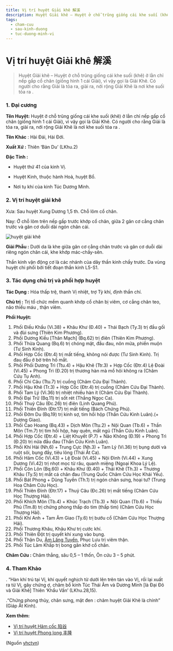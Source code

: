 ```yaml
---
title: Vị trí huyệt Giải khê 解溪
description: Huyệt Giải khê – Huyệt ở chỗ trũng giống cái khe suối (khê) ở lằn chỉ nếp gấp cổ chân (giống hình 1 cái Giải), vì vậy gọi là Giải Khê. Có người cho rằng Giải là tỏa ra, giải ra, nới rộng Giải Khê là nơi khe suối tỏa ra .
tags:
  - cham-cuu
  - sau-kinh-duong
  - tuc-duong-minh-vi
---
```


# Vị trí huyệt Giải khê 解溪 

> Huyệt Giải khê – Huyệt ở chỗ trũng giống cái khe suối (khê) ở lằn chỉ nếp gấp cổ chân (giống hình 1 cái Giải), vì vậy gọi là Giải Khê. Có người cho rằng Giải là tỏa ra, giải ra, nới rộng Giải Khê là nơi khe suối tỏa ra .

### **1. Đại cương**

**Tên Huyệt:** Huyệt ở chỗ trũng giống cái khe suối (khê) ở lằn chỉ nếp gấp cổ chân (giống hình 1 cái Giải), vì vậy gọi là Giải Khê. Có người cho rằng Giải là tỏa ra, giải ra, nới rộng Giải Khê là nơi khe suối tỏa ra .

**Tên Khác** : Hài Đái, Hài Đới.

**Xuất Xứ :** Thiên ‘Bản Du’ (LKhu.2)

**Đặc Tính :**

+ Huyệt thứ 41 của kinh Vị.

+ Huyệt Kinh, thuộc hành Hoả, huyệt Bổ.

+ Nơi tụ khí của kinh Túc Dương Minh.

### **2. Vị trí huyệt giải khê**

Xưa: Sau huyệt Xung Dương 1,5 th. Chỗ lõm cổ chân.

Nay: Ở chỗ lõm trên nếp gấp trước khớp cổ chân, giữa 2 gân cơ cẳng chân trước và gân cơ duỗi dài ngón chân cái.

![huyệt giải khê](/imgs/yhctvn/huyet-giai-khe-300x169.jpg)

**Giải Phẫu :** Dưới da là khe giữa gân cơ cẳng chân trước và gân cơ duỗi dài riêng ngón chân cái, khe khớp mác-chầy-sên.

Thần kinh vận động cơ là các nhánh của dây thần kinh chầy trước. Da vùng huyệt chi phối bởi tiết đoạn thần kinh L5-S1.

### **3. Tác dụng chủ trị và phối hợp huyệt**

**Tác Dụng :** Hóa thấp trệ, thanh Vị nhiệt, trợ Tỳ khí, định thần chí.

**Chủ trị :** Trị tổ chức mềm quanh khớp cổ chân bị viêm, cơ cẳng chân teo, não thiếu máu , thận viêm.

**Phối Huyệt:**

1. Phối Điều Khẩu (Vi.38) + Khâu Khư (Đ.40) + Thái Bạch (Ty.3) trị đầu gối và đùi sưng (Thiên Kim Phương).
2. Phối Dương Kiều [Thân Mạch] (Bq.62) trị điên (Thiên Kim Phương).
3. Phối Thừa Quang (Bq.6) trị chóng mặt, đầu đau, nôn mửa, phiền muộn (Tư Sinh Kinh).
4. Phối Hợp Cốc (Đtr.4) trị mất tiếng, không nói được (Tư Sinh Kinh). Trị đau đầu ở bờ trên hố mắt.
5. Phối Phối Dương Trì (Ttu.4) + Hậu Khê (Ttr.3) + Hợp Cốc (Đtr.4) Lệ Đoài (Vi.45) + Phong Trì (Đ.20) trị thương hàn mà mồ hôi không ra (Châm Cứu Tụ Anh).
6. Phối Chi Câu (Ttu.7) trị cuồng (Châm Cứu Đại Thành).
7. Phối Hậu Khê (Tr.3) + Hợp Cốc (Đtr.4) trị cuồng (Châm Cứu Đại Thành).
8. Phối Tam Lý (Vi.36) trị nhiệt nhiều hàn ít (Châm Cứu Đại Thành).
9. Phối Đại Trữ (Bq.11) trị sốt rét (Thắng Ngọc Ca).
10. Phối Thuỷ Câu (Đc.26) trị điên (Linh Quang Phú).
11. Phối Thiên Đỉnh (Đtr.17) trị mất tiếng (Bách Chứng Phú).
12. Phối Đởm Du (Bq.19) trị kinh sợ, tim hồi hộp (Thần Cứu Kinh Luân).(+ Dương Giao).
13. Phối Cao Hoang (Bq.43) + Dịch Môn (Ttu.2) + Nội Quan (Tb.6) + Thần Môn (Tm.7) trị tim hồi hộp, hay quên, mất ngủ (Thần Cứu Kinh Luân).
14. Phối Hợp Cốc (Đtr.4) + Liệt Khuyết (P.7) + Não Không (Đ.19) + Phong Trì (Đ.20) trị nửa đầu đau (Thần Cứu Kinh Luân).
15. Phối Khí Hải (Nh.6) + Trung Cực (Nh.3) + Tam Lý (Vi.36) trị bụng dưới và ruột sôi, bụng đầy, tiêu lỏng (Thái Ất Ca).
16. Phối Hãm Cốc (Vi.43) + Lệ Đoài (Vi.45) + Nội Đình (Vi.44) + Xung Dương (Vi.42) trị nhọt mọc từ râu, quanh miệng (Ngoại Khoa Lý Lệ).
17. Phối Côn Lôn (Bq.60) + Khâu Khư (Đ.40) + Thái Khê (Th.3) + Thương Khâu (Ty.5) trị mắt cá chân đau (Trung Quốc Châm Cứu Học Khái Yếu).
18. Phối Bát Phong + Dũng Tuyền (Th.1) trị ngón chân sưng, hoại tư? (Trung Hoa Châm Cứu Học).
19. Phối Thiên Đỉnh (Đtr.17) + Thuỷ Câu (Đc.26) trị mất tiếng (Châm Cứu Học Thượng Hải).
20. Phối Khích Môn (Tb.4) + Khúc Trạch (Tb.3) + Nội Quan (Tb.6) + Thiếu Phủ (Tm.8) trị chứng phong thấp do tim (thấp tim) (Châm Cứu Học Thượng Hải).
21. Phối Khí Anh + Tam Âm Giao (Ty.6) trị bướu cổ (Châm Cứu Học Thượng Hải).
22. Phối Thương Khâu, Khâu Khư trị cước khí.
23. Phối Thiên Đột trị quyết khí xung vào bụng.
24. Phối Thận Du, [Âm Lăng Tuyền](/yhctvn/vi-tri-huyet-am-lang-tuyen-%e9%98%b4%e9%99%b5%e6%b3%89/), Phục Lưu trị viêm thận.
25. Phối Túc Lâm Khấp trị bong gân khớ cổ chân.

**Châm Cứu :** Châm thẳng, sâu 0,5 – 1 thốn, Ôn cứu 3 – 5 phút.

### **4. Tham Khảo**

. “Hàn khí trú tại Vị, khí quyết nghịch từ dưới lên trên tán vào Vị, rồi lại xuất ra từ Vị, gây chứng ợ, châm bổ kinh Túc Thái Âm và Dương Minh [là Đại Đô và Giải Khê] Thiên ‘Khẩu Vấn’ (LKhu.28,15).

.“Chứng phong thủy, chân sưng, mặt đen : châm huyệt Giải Khê là chính” (Giáp Ất Kinh).

**Xem thêm:**

* [Vị trí huyệt Hãm cốc 陷谷](/yhctvn/vi-tri-huyet-ham-coc-%e9%99%b7%e8%b0%b7/)
* [Vị trí huyệt Phong long 丰隆](/yhctvn/vi-tri-huyet-phong-long-%e4%b8%b0%e9%9a%86/)

(Nguồn <a href="https://yhctvn.com/vi-tri-huyet-giai-khe-解溪/" target="_blank">yhctvn</a>)
